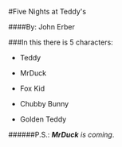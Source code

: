 #Five Nights at Teddy's

####By: John Erber

###In this there is 5 characters:

* Teddy

* MrDuck

* Fox Kid

* Chubby Bunny

* Golden Teddy

######P.S.: _**MrDuck** is coming_.
